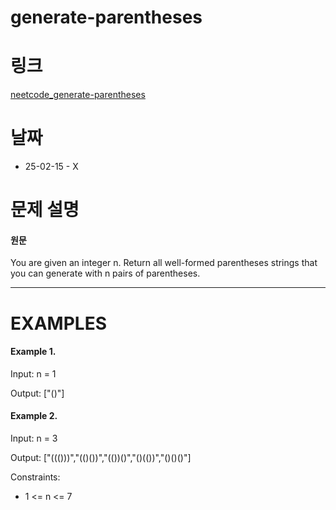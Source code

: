 # generate-parentheses

# 링크

[neetcode_generate-parentheses](https://neetcode.io/problems/generate-parentheses)

# 날짜

- 25-02-15 - X

# 문제 설명

#### 원문

You are given an integer n. Return all well-formed parentheses strings that you can generate with n pairs of parentheses.

---

# EXAMPLES

#### Example 1.

Input: n = 1

Output: ["()"]

#### Example 2.

Input: n = 3

Output: ["((()))","(()())","(())()","()(())","()()()"]

Constraints:

- 1 <= n <= 7
